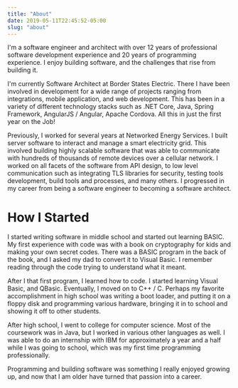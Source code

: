 ```yaml
---
title: "About"
date: 2019-05-11T22:45:52-05:00
slug: "about"
---
```


I'm a software engineer and architect with over 12 years of professional software development experience and 20 years of programming experience.  I enjoy building software, and the challenges that rise from building it.

I'm currently Software Architect at Border States Electric.  There I have been involved in development for a wide range of projects ranging from integrations, mobile application, and web development.  This has been in a variety of different technology stacks such as .NET Core, Java, Spring Framework, AngularJS / Angular, Apache Cordova.  All this in just the first year on the Job!

Previously, I worked for several years at Networked Energy Services.  I built server software to interact and manage a smart electricity grid.  This involved building highly scalable software that was able to communicate with hundreds of thousands of remote devices over a cellular network.  I worked on all facets of the software from API design, to low level communication such as integrating TLS libraries for security, testing tools development, build tools and processes, and many others.  I progressed in my career from being a software engineer to becoming a software architect.

# How I Started

I started writing software in middle school and started out learning BASIC.  My first experience with code was with a book on cryptography for kids and making your own secret codes.  There was a BASIC program in the back of the book, and I asked my dad to convert it to Visual Basic.  I remember reading through the code trying to understand what it meant.

After I that first program, I learned how to code.  I started learning Visual Basic, and QBasic.  Eventually, I moved on to C++ / C.  Perhaps my favorite accomplishment in high school was writing a boot loader, and putting it on a floppy disk and programming various hardware, bringing it in to school and showing it off to other students.

After high school, I went to college for computer science.  Most of the coursework was in Java, but I worked in various other languages as well.  I was able to do an internship with IBM for approximately a year and a half while I was going to school, which was my first time programming professionally.

Programming and building software was something I really enjoyed growing up, and now that I am older have turned that passion into a career.